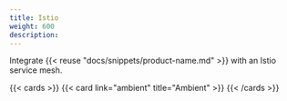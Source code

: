 ```yaml
---
title: Istio
weight: 600
description: 
---
```


Integrate {{< reuse "docs/snippets/product-name.md" >}} with an Istio service mesh.

{{< cards >}}
  {{< card link="ambient" title="Ambient" >}}
{{< /cards >}}